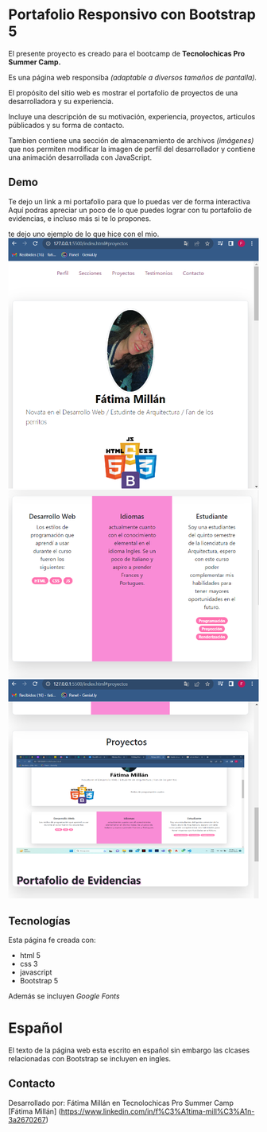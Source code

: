 # Portafolio Responsivo con Bootstrap 5 #

El presente proyecto es creado para el bootcamp de **Tecnolochicas Pro Summer Camp.**

Es una página web responsiba *(adaptable a diversos tamaños de pantalla).*

El propósito del sitio web es mostrar el portafolio de proyectos de una desarrolladora y su experiencia.

Incluye una descripción de su motivación, experiencia, proyectos, articulos públicados y su forma de contacto.

Tambien contiene una sección de almacenamiento  de archivos *(imágenes)* que nos permiten modificar la imagen de perfil del desarrollador y contiene una animación desarrollada con JavaScript.
## Demo 
Te dejo un link a mi portafolio para que lo puedas ver de forma interactiva 
Aquí podras apreciar un poco de lo que puedes lograr con tu portafolio de evidencias, e incluso más si te lo propones.

te dejo uno ejemplo de lo que hice con el mio.
![images](images/Evidencia_3.png) 
![images](images/Evidencia_2.png) 
![images](images/Evidencia_1.png) 


## Tecnologías

Esta página fe creada con:

* html 5
* css 3
* javascript
* Bootstrap 5

Además se incluyen *Google Fonts*

# Español
El texto de la página web esta escrito en español sin embargo las clcases relacionadas con Bootstrap se incluyen en ingles.

## Contacto 

Desarrollado por: Fátima Millán en Tecnolochicas Pro Summer Camp 
[Fátima Millán] (https://www.linkedin.com/in/f%C3%A1tima-mill%C3%A1n-3a2670267)
